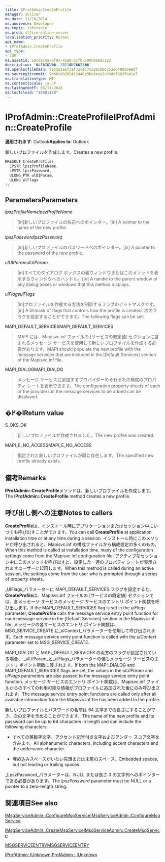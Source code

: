 ```yaml
---
title: IProfAdminCreateProfile
manager: soliver
ms.date: 11/16/2014
ms.audience: Developer
ms.topic: reference
ms.prod: office-online-server
localization_priority: Normal
api_name:
- IProfAdmin.CreateProfile
api_type:
- COM
ms.assetid: 10cda14a-8f93-41e0-b1fb-500098bdc392
description: '�ŏI�X�V��: 2011�N7��23��'
ms.openlocfilehash: a15561a6f3af35c1c7c2285bb6252e6400e0e8df
ms.sourcegitcommit: 9d60cd82b5413446e5bc8ace2cd689f683fb41a7
ms.translationtype: MT
ms.contentlocale: ja-JP
ms.lasthandoff: 06/11/2018
ms.locfileid: "19801128"
---
```

# <a name="iprofadmincreateprofile"></a><span data-ttu-id="ecf05-103">IProfAdmin::CreateProfile</span><span class="sxs-lookup"><span data-stu-id="ecf05-103">IProfAdmin::CreateProfile</span></span>

  
  
<span data-ttu-id="ecf05-104">**適用されます**: Outlook</span><span class="sxs-lookup"><span data-stu-id="ecf05-104">**Applies to**: Outlook</span></span> 
  
<span data-ttu-id="ecf05-105">新しいプロファイルを作成します。</span><span class="sxs-lookup"><span data-stu-id="ecf05-105">Creates a new profile.</span></span>
  
```cpp
HRESULT CreateProfile(
  LPSTR lpszProfileName,
  LPSTR lpszPassword,
  ULONG_PTR ulUIParam,
  ULONG ulFlags
);
```

## <a name="parameters"></a><span data-ttu-id="ecf05-106">Parameters</span><span class="sxs-lookup"><span data-stu-id="ecf05-106">Parameters</span></span>

 <span data-ttu-id="ecf05-107">_lpszProfileName_</span><span class="sxs-lookup"><span data-stu-id="ecf05-107">_lpszProfileName_</span></span>
  
> <span data-ttu-id="ecf05-108">[in]新しいプロファイルの名前へのポインター。</span><span class="sxs-lookup"><span data-stu-id="ecf05-108">[in] A pointer to the name of the new profile.</span></span>
    
 <span data-ttu-id="ecf05-109">_lpszPassword_</span><span class="sxs-lookup"><span data-stu-id="ecf05-109">_lpszPassword_</span></span>
  
> <span data-ttu-id="ecf05-110">[in]新しいプロファイルのパスワードへのポインター。</span><span class="sxs-lookup"><span data-stu-id="ecf05-110">[in] A pointer to the password of the new profile.</span></span> 
    
 <span data-ttu-id="ecf05-111">_ulUIParam_</span><span class="sxs-lookup"><span data-stu-id="ecf05-111">_ulUIParam_</span></span>
  
> <span data-ttu-id="ecf05-112">[in]すべてのダイアログ ボックスの親ウィンドウまたはこのメソッドを表示するウィンドウへのハンドル。</span><span class="sxs-lookup"><span data-stu-id="ecf05-112">[in] A handle to the parent window of any dialog boxes or windows that this method displays.</span></span>
    
 <span data-ttu-id="ecf05-113">_ulFlags_</span><span class="sxs-lookup"><span data-stu-id="ecf05-113">_ulFlags_</span></span>
  
> <span data-ttu-id="ecf05-114">[in]プロファイルを作成する方法を制御するフラグのビットマスクです。</span><span class="sxs-lookup"><span data-stu-id="ecf05-114">[in] A bitmask of flags that controls how the profile is created.</span></span> <span data-ttu-id="ecf05-115">次のフラグを設定することができます。</span><span class="sxs-lookup"><span data-stu-id="ecf05-115">The following flags can be set:</span></span>
    
<span data-ttu-id="ecf05-116">MAPI_DEFAULT_SERVICES</span><span class="sxs-lookup"><span data-stu-id="ecf05-116">MAPI_DEFAULT_SERVICES</span></span> 
  
> <span data-ttu-id="ecf05-117">MAPI には、Mapisvc.inf ファイルの [サービスの既定値] セクションに含まれるメッセージ サービスを使用して新しいプロファイルを作成する必要があります。</span><span class="sxs-lookup"><span data-stu-id="ecf05-117">MAPI should populate the new profile with the message services that are included in the [Default Services] section of the Mapisvc.inf file.</span></span>
    
<span data-ttu-id="ecf05-118">MAPI_DIALOG</span><span class="sxs-lookup"><span data-stu-id="ecf05-118">MAPI_DIALOG</span></span> 
  
> <span data-ttu-id="ecf05-119">メッセージ サービスに追加するプロバイダーのそれぞれの構成のプロパティ シートを表示できます。</span><span class="sxs-lookup"><span data-stu-id="ecf05-119">The configuration property sheets of each of the providers in the message services to be added can be displayed.</span></span> 
    
## <a name="return-value"></a><span data-ttu-id="ecf05-120">�߂�l</span><span class="sxs-lookup"><span data-stu-id="ecf05-120">Return value</span></span>

<span data-ttu-id="ecf05-121">S_OK</span><span class="sxs-lookup"><span data-stu-id="ecf05-121">S_OK</span></span> 
  
> <span data-ttu-id="ecf05-122">新しいプロファイルが作成されました。</span><span class="sxs-lookup"><span data-stu-id="ecf05-122">The new profile was created.</span></span>
    
<span data-ttu-id="ecf05-123">MAPI_E_NO_ACCESS</span><span class="sxs-lookup"><span data-stu-id="ecf05-123">MAPI_E_NO_ACCESS</span></span> 
  
> <span data-ttu-id="ecf05-124">指定された新しいプロファイルが既に存在します。</span><span class="sxs-lookup"><span data-stu-id="ecf05-124">The specified new profile already exists.</span></span>
    
## <a name="remarks"></a><span data-ttu-id="ecf05-125">備考</span><span class="sxs-lookup"><span data-stu-id="ecf05-125">Remarks</span></span>

<span data-ttu-id="ecf05-126">**IProfAdmin::CreateProfile**メソッドは、新しいプロファイルを作成します。</span><span class="sxs-lookup"><span data-stu-id="ecf05-126">The **IProfAdmin::CreateProfile** method creates a new profile.</span></span> 
  
## <a name="notes-to-callers"></a><span data-ttu-id="ecf05-127">呼び出し側への注意</span><span class="sxs-lookup"><span data-stu-id="ecf05-127">Notes to callers</span></span>

<span data-ttu-id="ecf05-128">**CreateProfile**は、インストール時にアプリケーションまたはセッション中にいつでも呼び出すことができます。</span><span class="sxs-lookup"><span data-stu-id="ecf05-128">You can call **CreateProfile** at application installation time or at any time during a session.</span></span> <span data-ttu-id="ecf05-129">インストール時にこのメソッドが呼び出されると、Mapisvc.inf の構成ファイルから構成設定の多くのもの。</span><span class="sxs-lookup"><span data-stu-id="ecf05-129">When this method is called at installation time, many of the configuration settings come from the Mapisvc.inf configuration file.</span></span> <span data-ttu-id="ecf05-130">アクティブなセッション中にこのメソッドを呼び出すと、設定した一連のプロパティ シートが表示されますユーザーに起因します。</span><span class="sxs-lookup"><span data-stu-id="ecf05-130">When this method is called during an active session, the settings come from the user who is prompted through a series of property sheets.</span></span> 
  
<span data-ttu-id="ecf05-131">_UlFlags_パラメーターに MAPI_DEFAULT_SERVICES フラグを設定すると、 **CreateProfile**は、Mapisvc.inf ファイルの [サービスの既定値] セクションでは、各メッセージ サービスのメッセージ サービスのエントリ ポイント関数を呼び出します。</span><span class="sxs-lookup"><span data-stu-id="ecf05-131">If the MAPI_DEFAULT_SERVICES flag is set in the  _ulFlags_ parameter, **CreateProfile** calls the message service entry point function for each message service in the [Default Services] section in the Mapisvc.inf file.</span></span> <span data-ttu-id="ecf05-132">メッセージの各サービスのエントリ ポイント関数は、MSG_SERVICE_CREATE に_ulContext_パラメーターを使用して呼び出されます。</span><span class="sxs-lookup"><span data-stu-id="ecf05-132">Each message service entry point function is called with the  _ulContext_ parameter set to MSG_SERVICE_CREATE.</span></span> 
  
<span data-ttu-id="ecf05-133">MAPI_DIALOG と MAPI_DEFAULT_SERVICES の両方のフラグが設定されている場合、 _ulUIParam_と_ulFlags_パラメーターの値もメッセージ サービスのエントリ ポイント関数に渡されます。</span><span class="sxs-lookup"><span data-stu-id="ecf05-133">If both the MAPI_DIALOG and MAPI_DEFAULT_SERVICES flags are set, the values in the  _ulUIParam_ and  _ulFlags_ parameters are also passed to the message service entry point function.</span></span> <span data-ttu-id="ecf05-134">メッセージ サービスのエントリ ポイント関数は、Mapisvc.inf ファイルからのすべての利用可能な情報がプロファイルに追加された後にのみ呼び出されます。</span><span class="sxs-lookup"><span data-stu-id="ecf05-134">The message service entry point functions are called only after all available information from the Mapisvc.inf file has been added to the profile.</span></span> 
  
<span data-ttu-id="ecf05-135">新しいプロファイルとパスワードの名前は 64 文字までの長さにすることができ、次の文字を含めることができます。</span><span class="sxs-lookup"><span data-stu-id="ecf05-135">The name of the new profile and its password can be up to 64 characters in length and can include the following characters:</span></span>
  
- <span data-ttu-id="ecf05-136">すべての英数字文字、アクセント記号付き文字およびアンダー スコア文字を含みます。</span><span class="sxs-lookup"><span data-stu-id="ecf05-136">All alphanumeric characters, including accent characters and the underscore character.</span></span>
    
- <span data-ttu-id="ecf05-137">埋め込みスペースがいない先頭または末尾のスペース。</span><span class="sxs-lookup"><span data-stu-id="ecf05-137">Embedded spaces, but not leading or trailing spaces.</span></span>
    
<span data-ttu-id="ecf05-138">_LpszPassword_パラメーターは、NULL または長さ 0 の文字列へのポインターである必要があります。</span><span class="sxs-lookup"><span data-stu-id="ecf05-138">The  _lpszPassword_ parameter must be NULL or a pointer to a zero-length string.</span></span> 
  
## <a name="see-also"></a><span data-ttu-id="ecf05-139">関連項目</span><span class="sxs-lookup"><span data-stu-id="ecf05-139">See also</span></span>



[<span data-ttu-id="ecf05-140">IMsgServiceAdmin::ConfigureMsgService</span><span class="sxs-lookup"><span data-stu-id="ecf05-140">IMsgServiceAdmin::ConfigureMsgService</span></span>](imsgserviceadmin-configuremsgservice.md)
  
[<span data-ttu-id="ecf05-141">IMsgServiceAdmin::CreateMsgService</span><span class="sxs-lookup"><span data-stu-id="ecf05-141">IMsgServiceAdmin::CreateMsgService</span></span>](imsgserviceadmin-createmsgservice.md)
  
[<span data-ttu-id="ecf05-142">MSGSERVICEENTRY</span><span class="sxs-lookup"><span data-stu-id="ecf05-142">MSGSERVICEENTRY</span></span>](msgserviceentry.md)
  
[<span data-ttu-id="ecf05-143">IProfAdmin: IUnknown</span><span class="sxs-lookup"><span data-stu-id="ecf05-143">IProfAdmin : IUnknown</span></span>](iprofadminiunknown.md)

